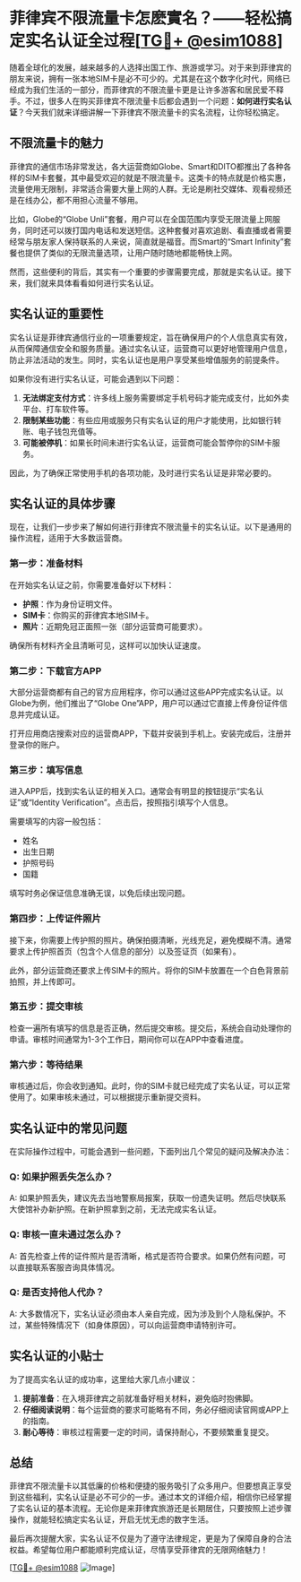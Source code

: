# 菲律宾不限流量卡怎麽實名？——轻松搞定实名认证全过程[[TG💪+ @esim1088](https://t.me/s/esim1088)]

随着全球化的发展，越来越多的人选择出国工作、旅游或学习。对于来到菲律宾的朋友来说，拥有一张本地SIM卡是必不可少的。尤其是在这个数字化时代，网络已经成为我们生活的一部分，而菲律宾的不限流量卡更是让许多游客和居民爱不释手。不过，很多人在购买菲律宾不限流量卡后都会遇到一个问题：**如何进行实名认证**？今天我们就来详细讲解一下菲律宾不限流量卡的实名流程，让你轻松搞定。

## 不限流量卡的魅力

菲律宾的通信市场非常发达，各大运营商如Globe、Smart和DITO都推出了各种各样的SIM卡套餐，其中最受欢迎的就是不限流量卡。这类卡的特点就是价格实惠，流量使用无限制，非常适合需要大量上网的人群。无论是刷社交媒体、观看视频还是在线办公，都不用担心流量不够用。

比如，Globe的“Globe Unli”套餐，用户可以在全国范围内享受无限流量上网服务，同时还可以拨打国内电话和发送短信。这种套餐对喜欢追剧、看直播或者需要经常与朋友家人保持联系的人来说，简直就是福音。而Smart的“Smart Infinity”套餐也提供了类似的无限流量选项，让用户随时随地都能畅快上网。

然而，这些便利的背后，其实有一个重要的步骤需要完成，那就是实名认证。接下来，我们就来具体看看如何进行实名认证。

## 实名认证的重要性

实名认证是菲律宾通信行业的一项重要规定，旨在确保用户的个人信息真实有效，从而保障通信安全和服务质量。通过实名认证，运营商可以更好地管理用户信息，防止非法活动的发生。同时，实名认证也是用户享受某些增值服务的前提条件。

如果你没有进行实名认证，可能会遇到以下问题：

1. **无法绑定支付方式**：许多线上服务需要绑定手机号码才能完成支付，比如外卖平台、打车软件等。
2. **限制某些功能**：有些应用或服务只有实名认证的用户才能使用，比如银行转账、电子钱包充值等。
3. **可能被停机**：如果长时间未进行实名认证，运营商可能会暂停你的SIM卡服务。

因此，为了确保正常使用手机的各项功能，及时进行实名认证是非常必要的。

## 实名认证的具体步骤

现在，让我们一步步来了解如何进行菲律宾不限流量卡的实名认证。以下是通用的操作流程，适用于大多数运营商。

### 第一步：准备材料

在开始实名认证之前，你需要准备好以下材料：

- **护照**：作为身份证明文件。
- **SIM卡**：你购买的菲律宾本地SIM卡。
- **照片**：近期免冠正面照一张（部分运营商可能要求）。

确保所有材料齐全且清晰可见，这样可以加快认证速度。

### 第二步：下载官方APP

大部分运营商都有自己的官方应用程序，你可以通过这些APP完成实名认证。以Globe为例，他们推出了“Globe One”APP，用户可以通过它直接上传身份证件信息并完成认证。

打开应用商店搜索对应的运营商APP，下载并安装到手机上。安装完成后，注册并登录你的账户。

### 第三步：填写信息

进入APP后，找到实名认证的相关入口。通常会有明显的按钮提示“实名认证”或“Identity Verification”。点击后，按照指引填写个人信息。

需要填写的内容一般包括：

- 姓名
- 出生日期
- 护照号码
- 国籍

填写时务必保证信息准确无误，以免后续出现问题。

### 第四步：上传证件照片

接下来，你需要上传护照的照片。确保拍摄清晰，光线充足，避免模糊不清。通常要求上传护照首页（包含个人信息的部分）以及签证页（如果有）。

此外，部分运营商还要求上传SIM卡的照片。将你的SIM卡放置在一个白色背景前拍照，并上传即可。

### 第五步：提交审核

检查一遍所有填写的信息是否正确，然后提交审核。提交后，系统会自动处理你的申请。审核时间通常为1-3个工作日，期间你可以在APP中查看进度。

### 第六步：等待结果

审核通过后，你会收到通知。此时，你的SIM卡就已经完成了实名认证，可以正常使用了。如果审核未通过，可以根据提示重新提交资料。

## 实名认证中的常见问题

在实际操作过程中，可能会遇到一些问题，下面列出几个常见的疑问及解决办法：

### Q: 如果护照丢失怎么办？

A: 如果护照丢失，建议先去当地警察局报案，获取一份遗失证明。然后尽快联系大使馆补办新护照。在新护照拿到之前，无法完成实名认证。

### Q: 审核一直未通过怎么办？

A: 首先检查上传的证件照片是否清晰，格式是否符合要求。如果仍然有问题，可以直接联系客服咨询具体情况。

### Q: 是否支持他人代办？

A: 大多数情况下，实名认证必须由本人亲自完成，因为涉及到个人隐私保护。不过，某些特殊情况下（如身体原因），可以向运营商申请特别许可。

## 实名认证的小贴士

为了提高实名认证的成功率，这里给大家几点小建议：

1. **提前准备**：在入境菲律宾之前就准备好相关材料，避免临时抱佛脚。
2. **仔细阅读说明**：每个运营商的要求可能略有不同，务必仔细阅读官网或APP上的指南。
3. **耐心等待**：审核过程需要一定的时间，请保持耐心，不要频繁重复提交。

## 总结

菲律宾不限流量卡以其低廉的价格和便捷的服务吸引了众多用户。但要想真正享受到这些福利，实名认证是必不可少的一步。通过本文的详细介绍，相信你已经掌握了实名认证的基本流程。无论你是来菲律宾旅游还是长期居住，只要按照上述步骤操作，就能轻松搞定实名认证，开启无忧无虑的数字生活。

最后再次提醒大家，实名认证不仅是为了遵守法律规定，更是为了保障自身的合法权益。希望每位用户都能顺利完成认证，尽情享受菲律宾的无限网络魅力！

[[TG💪+ @esim1088](https://t.me/s/esim1088) ![Image](https://i.postimg.cc/4NQfJmqS/Snipaste-2025-05-13-00-14-12.png)]